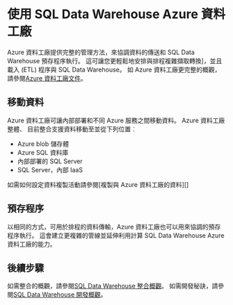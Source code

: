<properties
   pageTitle="使用 SQL Data Warehouse Azure 資料工廠 |Microsoft Azure"
   description="Azure SQL Data Warehouse Azure 資料工廠 (ADF) 使用開發解決方案的秘訣。"
   services="sql-data-warehouse"
   documentationCenter="NA"
   authors="lodipalm"
   manager="barbkess"
   editor=""/>

<tags
   ms.service="sql-data-warehouse"
   ms.devlang="NA"
   ms.topic="article"
   ms.tgt_pltfrm="NA"
   ms.workload="data-services"
   ms.date="08/08/2016"
   ms.author="lodipalm;barbkess;sonyama"/>

# <a name="use-azure-data-factory-with-sql-data-warehouse"></a>使用 SQL Data Warehouse Azure 資料工廠

Azure 資料工廠提供完整的管理方法，來協調資料的傳送和 SQL Data Warehouse 預存程序執行。  這可讓您更輕鬆地安排與排程複雜擷取轉換]，並且載入 (ETL) 程序與 SQL Data Warehouse。 如 Azure 資料工廠更完整的概觀，請參閱[Azure 資料工廠文件][]。

## <a name="data-movement"></a>移動資料

Azure 資料工廠可讓內部部署和不同 Azure 服務之間移動資料。  Azure 資料工廠整體、 目前整合支援資料移動至並從下列位置︰

+ Azure blob 儲存體
+ Azure SQL 資料庫
+ 內部部署的 SQL Server
+ SQL Server，內部 IaaS

如需如何設定資料複製活動請參閱[複製與 Azure 資料工廠的資料][]

## <a name="stored-procedures"></a>預存程序
 以相同的方式，可用於排程的資料傳輸，Azure 資料工廠也可以用來協調的預存程序執行。  這會建立更複雜的管線並延伸利用計算 SQL Data Warehouse Azure 資料工廠的能力。

## <a name="next-steps"></a>後續步驟
如需整合的概觀，請參閱[SQL Data Warehouse 整合概觀][]。
如需開發秘訣，請參閱[SQL Data Warehouse 開發概觀][]。

<!--Image references-->

<!--Article references-->

[Azure 資料工廠複製資料]: ../data-factory/data-factory-data-movement-activities.md
[SQL Data Warehouse 開發概觀]: ./sql-data-warehouse-overview-develop.md
[SQL Data Warehouse 整合概觀]: ./sql-data-warehouse-overview-integrate.md

<!--MSDN references-->

<!--Other Web references-->
[Azure 資料工廠文件]:https://azure.microsoft.com/documentation/services/data-factory/

